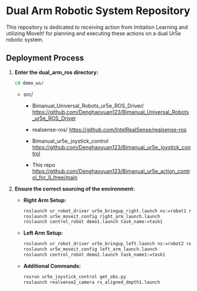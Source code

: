 
# Dual Arm Robotic System Repository
This repository is dedicated to receiving action from Imitation Learning and utilizing MoveIt! for planning and executing these actions on a dual Ur5e robotic system.

## Deployment Process

1. **Enter the dual_arm_ros directory:**
   ```bash
   cd demo_ws/
   ```
   - src/
      - Bimanual_Universal_Robots_ur5e_ROS_Driver/
        https://github.com/Denghaoyuan123/Bimanual_Universal_Robots_ur5e_ROS_Driver

      - realsense-ros/
        https://github.com/IntelRealSense/realsense-ros

      - Bimanual_ur5e_joystick_control
        https://github.com/Denghaoyuan123/Bimanual_ur5e_joystick_control

      - This repo
        https://github.com/Denghaoyuan123/Bimanual_ur5e_action_control_for_IL/tree/main

2. **Ensure the correct sourcing of the environment:**
   - **Right Arm Setup:**
     ```bash
     roslaunch ur_robot_driver ur5e_bringup_right.launch ns:=robot1 robot_ip:=192.168.0.121 reverse_port:=50001 script_sender_port:=50002 trajectory_port:=50003 script_command_port:=50004
     roslaunch ur5e_moveit_config right_arm_launch.launch
     roslaunch control_robot demo1.launch task_name:=task1
     ```

   - **Left Arm Setup:**
     ```bash
     roslaunch ur_robot_driver ur5e_bringup_left.launch ns:=robot2 robot_ip:=192.168.0.144 reverse_port:=50011 script_sender_port:=50012 trajectory_port:=50013 script_command_port:=50014
     roslaunch ur5e_moveit_config left_arm_launch.launch
     roslaunch control_robot demo2.launch task_name1:=task1
     ```

   - **Additional Commands:**
     ```bash
     rosrun ur5e_joystick_control get_obs.py
     roslaunch realsense2_camera rs_aligned_depth1.launch
